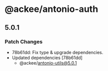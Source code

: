 # @ackee/antonio-auth

## 5.0.1

### Patch Changes

-   78b61dd: Fix type & upgrade dependencies.
-   Updated dependencies [78b61dd]
    -   @ackee/antonio-utils@5.0.1
